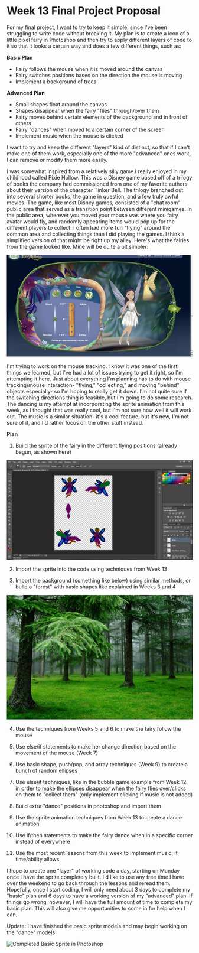 # Week 13 Final Project Proposal

For my final project, I want to try to keep it simple, since I've been struggling to write code without breaking it. My plan is to create a icon of a little pixel fairy in Photoshop and then try to apply different layers of code to it so that it looks a certain way and does a few different things, such as:

**Basic Plan**
- Fairy follows the mouse when it is moved around the canvas
- Fairy switches positions based on the direction the mouse is moving
- Implement a background of trees

**Advanced Plan**
- Small shapes float around the canvas
- Shapes disappear when the fairy "flies" through/over them
- Fairy moves behind certain elements of the background and in front of others
- Fairy "dances" when moved to a certain corner of the screen
- Implement music when the mouse is clicked

I want to try and keep the different "layers" kind of distinct, so that if I can't make one of them work, especially one of the more "advanced" ones work, I can remove or modify them more easily.


I was somewhat inspired from a relatively silly game I really enjoyed in my childhood called Pixie Hollow. This was a Disney game based off of a trilogy of books the company had commissioned from one of my favorite authors about their version of the character Tinker Bell. The trilogy branched out into several shorter books, the game in question, and a few truly awful movies. The game, like most Disney games, consisted of a "chat room" public area that served as a transition point between different minigames. In the public area, wherever you moved your mouse was where you fairy avatar would fly, and randomly appearing items would pop up for the different players to collect. I often had more fun "flying" around the common area and collecting things than I did playing the games. I think a simplified version of that might be right up my alley.
Here's what the fairies from the game looked like. Mine will be quite a bit simpler:

![Pixie Hollow random fairy](https://github.com/bailey-collins/Coding/blob/master/hw-13/Images/Capture2.jpg)


I'm trying to work on the mouse tracking. I know it was one of the first things we learned, but I've had a lot of issues trying to get it right, so I'm attempting it here. Just about everything I'm planning has to do with mouse tracking/mouse interaction- "flying," "collecting," and moving "behind" objects especially- so I'm hoping to really get it down. I'm not quite sure if the switching directions thing is feasible, but I'm going to do some research. The dancing is my attempt at incorporating the sprite animation from this week, as I thought that was really cool, but I'm not sure how well it will work out. The music is a similar situation- it's a cool feature, but it's new, I'm not sure of it, and I'd rather focus on the other stuff instead.


**Plan**
1. Build the sprite of the fairy in the different flying positions (already begun, as shown here)

![Photoshop build of the sprite- custom square brush used to paint the pixels](https://github.com/bailey-collins/Coding/blob/master/hw-13/Images/Capture1.PNG)

2. Import the sprite into the code using techniques from Week 13

3. Import the background (something like below) using similar methods, or build a "forest" with basic shapes like explained in Weeks 3 and 4

![Forest background I found on Google images that matches best with what I had pictured](https://github.com/bailey-collins/Coding/blob/master/hw-13/Images/Capture3.jpg)

4. Use the techniques from Weeks 5 and 6 to make the fairy follow the mouse

5. Use else/if statements to make her change direction based on the movement of the mouse (Week 7)

6. Use basic shape, push/pop, and array techniques (Week 9) to create a bunch of random ellipses

7. Use else/if techniques, like in the bubble game example from Week 12, in order to make the ellipses disappear when the fairy flies over/clicks on them to "collect them" (only implement clicking if music is not added)

8. Build extra "dance" positions in photoshop and import them

9. Use the sprite animation techniques from Week 13 to create a dance animation

10. Use if/then statements to make the fairy dance when in a specific corner instead of everywhere

11. Use the most recent lessons from this week to implement music, if time/ability allows


I hope to create one "layer" of working code a day, starting on Monday once I have the sprite completely built. I'd like to use any free time I have over the weekend to go back through the lessons and reread them. Hopefully, once I start coding, I will only need about 3 days to complete my "basic" plan and 6 days to have a working version of my "advanced" plan. If things go wrong, however, I will have the full amount of time to complete my basic plan. This will also give me opportunities to come in for help when I can.

Update: I have finished the basic sprite models and may begin working on the "dance" models.

![Completed Basic Sprite in Photoshop]()
